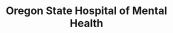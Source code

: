 ---
layout: repo
title: "Oregon State Hospital of Mental Health"
id: 25821
permalink: repos/25821/
---